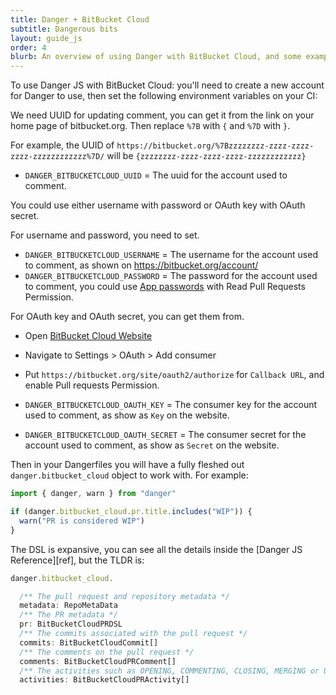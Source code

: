 ```yaml
---
title: Danger + BitBucket Cloud
subtitle: Dangerous bits
layout: guide_js
order: 4
blurb: An overview of using Danger with BitBucket Cloud, and some examples
---
```


To use Danger JS with BitBucket Cloud: you'll need to create a new account for Danger to use, then set the following
environment variables on your CI:

We need UUID for updating comment, you can get it from the link on your home page of bitbucket.org. Then replace `%7B`
with `{` and `%7D` with `}`.

For example, the UUID of `https://bitbucket.org/%7Bzzzzzzzz-zzzz-zzzz-zzzz-zzzzzzzzzzzz%7D/` will be
`{zzzzzzzz-zzzz-zzzz-zzzz-zzzzzzzzzzzz}`

- `DANGER_BITBUCKETCLOUD_UUID` = The uuid for the account used to comment.

You could use either username with password or OAuth key with OAuth secret.

For username and password, you need to set.

- `DANGER_BITBUCKETCLOUD_USERNAME` = The username for the account used to comment, as shown on
  https://bitbucket.org/account/
- `DANGER_BITBUCKETCLOUD_PASSWORD` = The password for the account used to comment, you could use
  [App passwords](https://confluence.atlassian.com/bitbucket/app-passwords-828781300.html#Apppasswords-Aboutapppasswords)
  with Read Pull Requests Permission.

For OAuth key and OAuth secret, you can get them from.

- Open [BitBucket Cloud Website](https://bitbucket.org)
- Navigate to Settings > OAuth > Add consumer
- Put `https://bitbucket.org/site/oauth2/authorize` for `Callback URL`, and enable Pull requests Permission.

- `DANGER_BITBUCKETCLOUD_OAUTH_KEY` = The consumer key for the account used to comment, as show as `Key` on the website.
- `DANGER_BITBUCKETCLOUD_OAUTH_SECRET` = The consumer secret for the account used to comment, as show as `Secret` on the
  website.

Then in your Dangerfiles you will have a fully fleshed out `danger.bitbucket_cloud` object to work with. For example:

```ts
import { danger, warn } from "danger"

if (danger.bitbucket_cloud.pr.title.includes("WIP")) {
  warn("PR is considered WIP")
}
```

The DSL is expansive, you can see all the details inside the [Danger JS Reference][ref], but the TLDR is:

```ts
danger.bitbucket_cloud.

  /** The pull request and repository metadata */
  metadata: RepoMetaData
  /** The PR metadata */
  pr: BitBucketCloudPRDSL
  /** The commits associated with the pull request */
  commits: BitBucketCloudCommit[]
  /** The comments on the pull request */
  comments: BitBucketCloudPRComment[]
  /** The activities such as OPENING, COMMENTING, CLOSING, MERGING or UPDATING a pull request */
  activities: BitBucketCloudPRActivity[]
```

